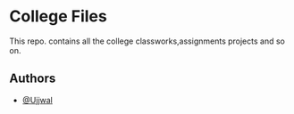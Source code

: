 
# College Files

This repo. contains all the college classworks,assignments projects and so on.


## Authors

- [@Ujjwal](https://github.com/Kodiererin)

